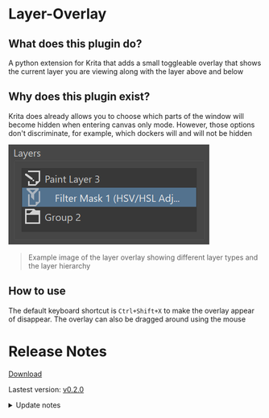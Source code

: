 # Layer-Overlay

## What does this plugin do?
A python extension for Krita that adds a small toggleable overlay that shows the current layer you are viewing along with the layer above and below

## Why does this plugin exist?
Krita does already allows you to choose which parts of the window will become hidden when entering canvas only mode. However, those options don't discriminate, for example, which dockers will and will not be hidden

<picture><img alt="Picture of the layer overlay showing different layer types and the layer hierarchy" src="images/v0.1.png"></picture>

>Example image of the layer overlay showing different layer types and the layer hierarchy

## How to use
The default keyboard shortcut is `Ctrl+Shift+X` to make the overlay appear of disappear. The overlay can also be dragged around using the mouse

# Release Notes

[Download](Releases/LayerOverlayExtension%20v0.1.0.zip)

Lastest version: [v0.2.0](Releases/ReleaseNotes.md#v020)
<details><summary>Update notes</summary>

+ Fixed positioning bug when switching between canvas only mode and regular mode
+ Overlay is now draggable and can be moved around using the mouse
</details>